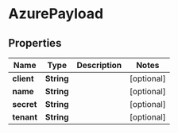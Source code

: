 

# AzurePayload


## Properties

Name | Type | Description | Notes
------------ | ------------- | ------------- | -------------
**client** | **String** |  |  [optional]
**name** | **String** |  |  [optional]
**secret** | **String** |  |  [optional]
**tenant** | **String** |  |  [optional]



